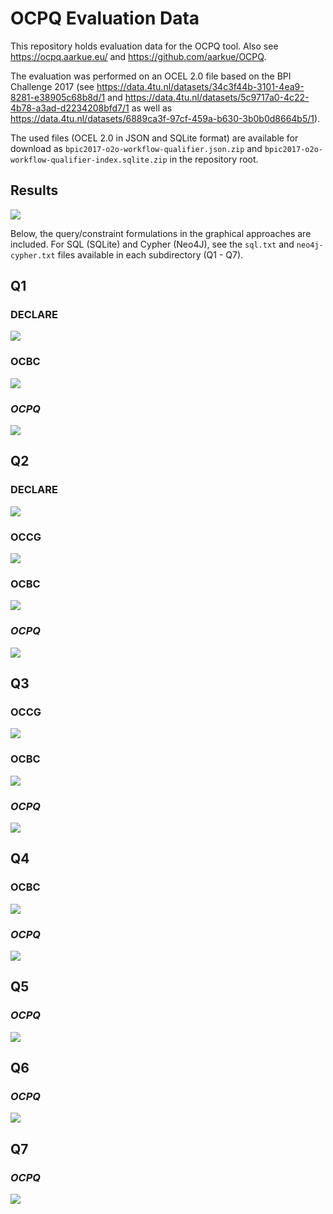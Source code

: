 # OCPQ Evaluation Data

This repository holds evaluation data for the OCPQ tool.
Also see https://ocpq.aarkue.eu/ and https://github.com/aarkue/OCPQ.

The evaluation was performed on an OCEL 2.0 file based on the BPI Challenge 2017 (see https://data.4tu.nl/datasets/34c3f44b-3101-4ea9-8281-e38905c68b8d/1 and https://data.4tu.nl/datasets/5c9717a0-4c22-4b78-a3ad-d2234208bfd7/1 as well as https://data.4tu.nl/datasets/6889ca3f-97cf-459a-b630-3b0b0d8664b5/1).

The used files (OCEL 2.0 in JSON and SQLite format) are available for download as `bpic2017-o2o-workflow-qualifier.json.zip` and `bpic2017-o2o-workflow-qualifier-index.sqlite.zip` in the repository root.


## Results
![](https://raw.githubusercontent.com/aarkue/ocpq-eval/refs/heads/main/heatmap.svg)



Below, the query/constraint formulations in the graphical approaches are included.
For SQL (SQLite) and Cypher (Neo4J), see the `sql.txt` and `neo4j-cypher.txt` files available in each subdirectory (Q1 - Q7).
## Q1
### DECLARE
![](https://raw.githubusercontent.com/aarkue/ocpq-eval/refs/heads/main/Q1/DECLARE.drawio.svg)

### OCBC
![](https://raw.githubusercontent.com/aarkue/ocpq-eval/refs/heads/main/Q1/OCBC.drawio.svg)

### **_OCPQ_**
![](https://raw.githubusercontent.com/aarkue/ocpq-eval/refs/heads/main/Q1/Q1.png)


## Q2
### DECLARE
![](https://raw.githubusercontent.com/aarkue/ocpq-eval/refs/heads/main/Q2/DECLARE.drawio.svg)

### OCCG
![](https://raw.githubusercontent.com/aarkue/ocpq-eval/refs/heads/main/Q2/OCCG.drawio.svg)

### OCBC
![](https://raw.githubusercontent.com/aarkue/ocpq-eval/refs/heads/main/Q2/OCBC.drawio.svg)

### **_OCPQ_**
![](https://raw.githubusercontent.com/aarkue/ocpq-eval/refs/heads/main/Q2/Q2.png)

## Q3

### OCCG
![](https://raw.githubusercontent.com/aarkue/ocpq-eval/refs/heads/main/Q3/OCCG.drawio.svg)
### OCBC
![](https://raw.githubusercontent.com/aarkue/ocpq-eval/refs/heads/main/Q3/OCBC.drawio.svg)
### **_OCPQ_**
![](https://raw.githubusercontent.com/aarkue/ocpq-eval/refs/heads/main/Q3/Q3.png)

## Q4

### OCBC
![](https://raw.githubusercontent.com/aarkue/ocpq-eval/refs/heads/main/Q4/OCBC.drawio.svg)

### **_OCPQ_**
![](https://raw.githubusercontent.com/aarkue/ocpq-eval/refs/heads/main/Q4/Q4.png)

## Q5
### **_OCPQ_**
![](https://raw.githubusercontent.com/aarkue/ocpq-eval/refs/heads/main/Q5/Q5.png)



## Q6
### **_OCPQ_**
![](https://raw.githubusercontent.com/aarkue/ocpq-eval/refs/heads/main/Q6/Q6.png)



## Q7
### **_OCPQ_**
![](https://raw.githubusercontent.com/aarkue/ocpq-eval/refs/heads/main/Q7/Q7.png)
